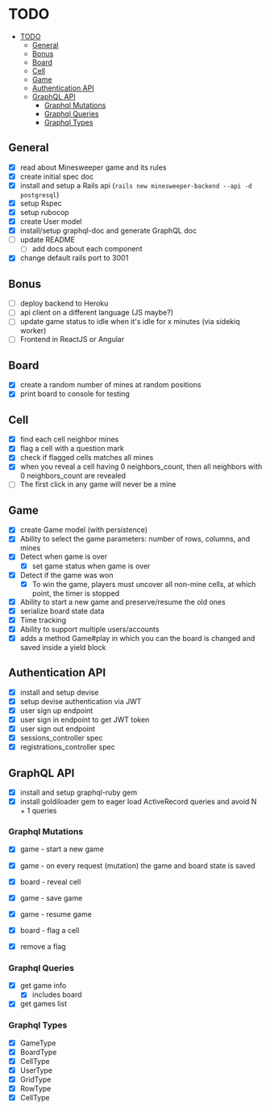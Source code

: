 # TODO

- [TODO](#todo)
  - [General](#general)
  - [Bonus](#bonus)
  - [Board](#board)
  - [Cell](#cell)
  - [Game](#game)
  - [Authentication API](#authentication-api)
  - [GraphQL API](#graphql-api)
    - [Graphql Mutations](#graphql-mutations)
    - [Graphql Queries](#graphql-queries)
    - [Graphql Types](#graphql-types)
## General

- [x] read about Minesweeper game and its rules
- [x] create initial spec doc
- [x] install and setup a Rails api (`rails new minesweeper-backend --api -d postgresql`)
- [x] setup Rspec
- [x] setup rubocop
- [x] create User model
- [x] install/setup graphql-doc and generate GraphQL doc
- [ ] update README
  - [ ] add docs about each component
- [x] change default rails port to 3001

## Bonus

- [ ] deploy backend to Heroku
- [ ] api client on a different language (JS maybe?)
- [ ] update game status to idle when it's idle for x minutes (via sidekiq worker)
- [ ] Frontend in ReactJS or Angular

## Board

  - [x] create a random number of mines at random positions
  - [x] print board to console for testing
## Cell
  - [x] find each cell neighbor mines
  - [x] flag a cell with a question mark
  - [x] check if flagged cells matches all mines
  - [x] when you reveal a cell having 0 neighbors_count, then all neighbors with 0 neighbors_count are revealed
  - [ ] The first click in any game will never be a mine
## Game

  - [x] create Game model (with persistence)
  - [x] Ability to select the game parameters: number of rows, columns, and mines
  - [x] Detect when game is over
    - [x] set game status when game is over
  - [x] Detect if the game was won
    - [x] To win the game, players must uncover all non-mine cells, at which point, the timer is stopped
  - [x] Ability to start a new game and preserve/resume the old ones
  - [x] serialize board state data
  - [x] Time tracking
  - [x] Ability to support multiple users/accounts
  - [x] adds a method Game#play in which you can the board is changed and saved inside a yield block

## Authentication API

- [x] install and setup devise
- [x] setup devise authentication via JWT
- [x] user sign up endpoint
- [x] user sign in endpoint to get JWT token
- [x] user sign out endpoint
- [x] sessions_controller spec
- [x] registrations_controller spec

## GraphQL API

- [x] install and setup graphql-ruby gem
- [x] install goldiloader gem to eager load ActiveRecord queries and avoid N + 1 queries

### Graphql Mutations

- [x] game - start a new game
- [x] game - on every request (mutation) the game and board state is saved
- [x] board - reveal cell
- [x] game - save game
- [x] game - resume game
- [x] board - flag a cell
- [x] remove a flag


### Graphql Queries

- [x] get game info
  - [x] includes board
- [x] get games list

### Graphql Types

- [x] GameType
- [x] BoardType
- [x] CellType
- [x] UserType
- [x] GridType
- [x] RowType
- [x] CellType
